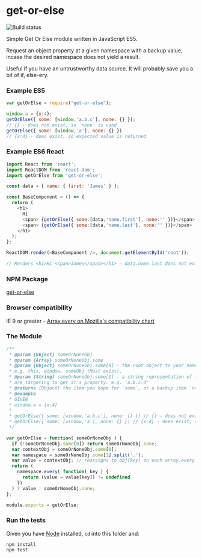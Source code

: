 # get-or-else

![Build status](https://api.travis-ci.org/benbowes/get-or-else.svg)

Simple Get Or Else module written in JavaScript ES5.

Request an object property at a given namespace with a backup value, incase the desired namespace does not yield a result.

Useful if you have an untrustworthy data source. It will probably save you a bit of if, else-ery.

### Example ES5
```javascript
var getOrElse = require("get-or-else");

window.a = {x:4};
getOrElse({ some: [window,'a.b.c'], none: {} });
// {} - does not exist, so `none` is used
getOrElse({ some: [window,'a'], none: {} })
// {x:4} - does exist, so expected value is returned
```

### Example ES6 React
```javascript
import React from 'react';
import ReactDOM from 'react-dom';
import getOrElse from 'get-or-else';

const data = { name: { first: 'James' } };

const BaseComponent = () => {
  return (
    <h1>
      Hi
      <span> {getOrElse({ some:[data,'name.first'], none:'' })}</span>
      <span> {getOrElse({ some:[data,'name.last'], none:'' })}</span>
    </h1>
  );
};

ReactDOM.render(<BaseComponent />, document.getElementById('root'));

// Renders <h1>Hi <span>James</span></h1> - data.name.last does not exist
```

### NPM Package
[get-or-else](https://www.npmjs.com/package/get-or-else)

### Browser compatibility
IE 9 or greater - [Array.every on Mozilla's compatibility chart](https://developer.mozilla.org/en/docs/Web/JavaScript/Reference/Global_Objects/Array/every#Browser_compatibility)

### The Module

```javascript
/**
 * @param {Object} someOrNoneObj
 * @param {Array} someOrNoneObj.some
 * @param {Object} someOrNoneObj.some[0] - the root object to your namespace.
 * e.g. this, window, someObj (Must exist).
 * @param {String} someOrNoneObj.some[1] - a string representation of the namespace you
 * are targeting to get it's property. e.g. 'a.b.c.d'
 * @returns {Object} the item you hope for `some`, or a backup item `none` if it does not exist.
 * @example
 * GIVEN
 * window.a = {x:4}
 *
 * getOrElse({ some: [window,'a.b.c'], none: {} }) // {} - does not exist, so `none` is used
 * getOrElse({ some: [window,'a'], none: {} }) // {x:4} - does exist, so expected value is returned
 */

var getOrElse = function( someOrNoneObj ) {
  if (!someOrNoneObj.some[0]) return someOrNoneObj.none;
  var contextObj = someOrNoneObj.some[0];
  var namespace = someOrNoneObj.some[1].split('.');
  var value = contextObj; // reassigns to obj[key] on each array.every iteration
  return (
    namespace.every( function( key ) {
      return (value = value[key]) != undefined
    })
  ) ? value : someOrNoneObj.none;
};

module.exports = getOrElse;
```

### Run the tests
Given you have [Node](https://nodejs.org/en/) installed, `cd` into this folder and:
```
npm install
npm test

```
